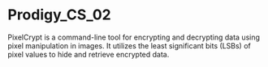 # Prodigy_CS_02
PixelCrypt is a command-line tool for encrypting and decrypting data using pixel manipulation in images. It utilizes the least significant bits (LSBs) of pixel values to hide and retrieve encrypted data.
